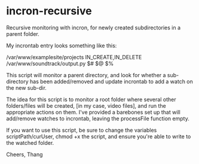 incron-recursive
================

Recursive monitoring with incron, for newly created subdirectories in a parent folder.

My incrontab entry looks something like this: 

/var/www/examplesite/projects IN_CREATE,IN_DELETE /var/www/soundtrack/output.py $# $@ $%

This script will monitor a parent directory, and look for whether a sub-directory has been 
added/removed and update incrontab to add a watch on the new sub-dir.

The idea for this script is to monitor a root folder where several other folders/files will be created, [in my case, video files], and run the appropriate actions on them. I've provided a barebones set up that will add/remove watches to incrontab, leaving the processFile function empty. 

If you want to use this script, be sure to change the variables scriptPath/curUser, chmod +x the script, and ensure you're able to write to the watched folder.

Cheers,
Thang